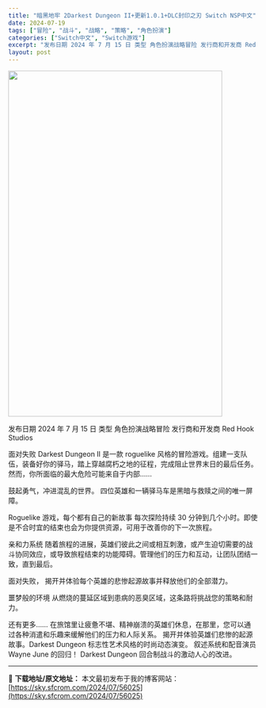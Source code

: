 ```yaml
---
title: "暗黑地牢 2Darkest Dungeon II+更新1.0.1+DLC封印之刃 Switch NSP中文"
date: 2024-07-19
tags: ["冒险", "战斗", "战略", "策略", "角色扮演"]
categories: ["Switch中文", "Switch游戏"]
excerpt: "发布日期 2024 年 7 月 15 日 类型 角色扮演战略冒险 发行商和开发商 Red Hook Studios 面对失败 Darkest Dungeon II 是一款 roguelike 风格的冒险游戏。组建一支队伍，装备好你的驿马，踏上穿越腐朽之地的征程，完成阻止世界末日的最后任务。然而，你所&hellip;"
layout: post
---
```


<img class="aligncenter size-full wp-image-56026" src="https://sky.sfcrom.com/wp-content/uploads/2024/07/202407191102485.webp" alt="" width="432" height="698" />

发布日期 2024 年 7 月 15 日
类型 角色扮演战略冒险
发行商和开发商 Red Hook Studios

面对失败
Darkest Dungeon II 是一款 roguelike 风格的冒险游戏。组建一支队伍，装备好你的驿马，踏上穿越腐朽之地的征程，完成阻止世界末日的最后任务。然而，你所面临的最大危险可能来自于内部……

鼓起勇气，冲进混乱的世界。
四位英雄和一辆驿马车是黑暗与救赎之间的唯一屏障。

Roguelike 游戏，每个都有自己的新故事
每次探险持续 30 分钟到几个小时。即使是不合时宜的结束也会为你提供资源，可用于改善你的下一次旅程。

亲和力系统
随着旅程的进展，英雄们彼此之间或相互刺激，或产生迫切需要的战斗协同效应，或导致旅程结束的功能障碍。管理他们的压力和互动，让团队团结一致，直到最后。

面对失败，
揭开并体验每个英雄的悲惨起源故事并释放他们的全部潜力。

噩梦般的环境
从燃烧的蔓延区域到患病的恶臭区域，这条路将挑战您的策略和耐力。

还有更多……
在旅馆里让疲惫不堪、精神崩溃的英雄们休息，在那里，您可以通过各种消遣和乐趣来缓解他们的压力和人际关系。
揭开并体验英雄们悲惨的起源故事。Darkest
Dungeon 标志性艺术风格的时尚动态演变。
叙述系统和配音演员 Wayne June 的回归！
Darkest Dungeon 回合制战斗的激动人心的改进。

---
📖 **下载地址/原文地址：** 本文最初发布于我的博客网站：[https://sky.sfcrom.com/2024/07/56025](https://sky.sfcrom.com/2024/07/56025)
